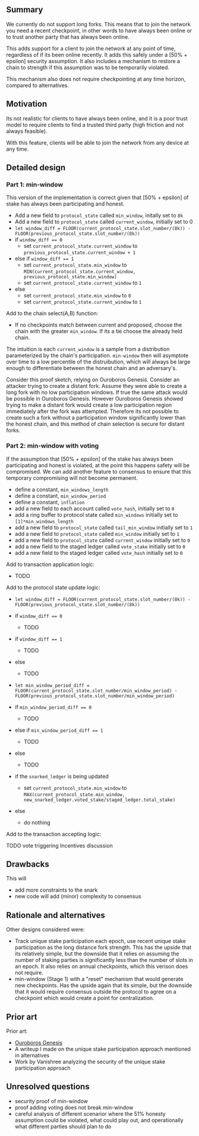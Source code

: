 ## Summary
[summary]: #summary

We currently do not support long forks. This means that to join the network you need a recent checkpoint, in other words to have always been online or to trust another party that has always been online.

This adds support for a client to join the network at any point of time, regardless of if its been online recently. It adds this safely under a [50% + epsilon] security assumption. It also includes a mechanism to restore a chain to strength if this assumption was to be temporarily violated.

This mechanism also does not require checkpointing at any time horizon, compared to alternatives.

## Motivation

[motivation]: #motivation

Its not realistic for clients to have always been online, and it is a poor trust model to require clients to find a trusted third party (high friction and not always feasible).

With this feature, clients will be able to join the network from any device at any time.

## Detailed design

[detailed-design]: #detailed-design

### Part 1: min-window

This version of the implementation is correct given that [50% + epsilon] of stake has always been participating and honest. 

* Add a new field to `protocol_state` called `min_window`, initally set to `8k`
* Add a new field to `protocol_state` called `current_window`, initially set to 0
* `let window_diff = FLOOR(current_protocol_state.slot_number/(8k)) - FLOOR(previous_protocol_state.slot_number/(8k))`
* if `window_diff == 0`
  * set `current_protocol_state.current_window` to `previous_protocol_state.current_window + 1`
* else if `window_diff == 1`
  * set `current_protocol_state.min_window` to `MIN(current_protocol_state.current_window, previous_protocol_state.min_window)`
  * set `current_protocol_state.current_window` to `1`
* else
  * set `current_protocol_state.min_window` to `0`
  * set `current_protocol_state.current_window` to `1`

Add to the chain select(A,B) function:

* If no checkpoints match between current and proposed, choose the chain with the greater `min_window`. If its a tie choose the already held chain.

The intuition is each `current_window` is a sample from a distribution parameterized by the chain's participation. `min-window` then will asymptote over time to a low percentile of the distruibution, which will always be large enough to differentiate between the honest chain and an adversary's. 

Consider this proof sketch, relying on Ouroboros Genesis. Consider an attacker trying to create a distant fork. Assume they were able to create a long fork with no low participation windows. If true the same attack would be possible in Ouroboros Genesis. However Ouroboros Genesis showed trying to make a distant fork would create a low participation region immediately after the fork was attempted. Therefore its not possible to create such a fork without a participation window significantly lower than the honest chain, and this method of chain selection is secure for distant forks.


### Part 2: min-window with voting

If the assumption that [50% + epsilon] of the stake has always been participating and honest is violated, at the point this happens safety will be compromised. We can add another feature to consensus to ensure that this temporary compromising will not become permanent.

* define a constant, `min_windows_length`
* define a constant, `min_window_period`
* define a constant, `inflation`
* add a new field to each account called `vote_hash`, initially set to `0`
* add a ring buffer to protocol state called `min_windows` initially set to `[1]*min_windows_length`
* add a new field to `protocol_state` called `tail_min_window` initially set to `1`
* add a new field to `protocol_state` called `min_window` initially set to `1`
* add a new field to `protocol_state` called `current_window` initially set to `0`
* add a new field to the staged ledger called `vote_stake` initially set to `0`
* add a new field to the staged ledger called `vote_hash` initially set to `0`

Add to transaction application logic:
* TODO

Add to the protocol state update logic:

* `let window_diff = FLOOR(current_protocol_state.slot_number/(8k)) - FLOOR(previous_protocol_state.slot_number/(8k))`
* if `window_diff == 0`
  * TODO
* if `window_diff == 1`
  * TODO
* else
  * TODO

* `let min_window_period_diff = FLOOR(current_protocol_state.slot_number/min_window_period) - FLOOR(previous_protocol_state.slot_number/min_window_period)`
* if `min_window_period_diff == 0`
  * TODO
* else if `min_window_period_diff == 1`
  * TODO
* else
  * TODO

* if the `snarked_ledger` is being updated
  * set `current_protocol_state.min_window` to `MAX(current_protocol_state.min_window, new_snarked_ledger.voted_stake/staged_ledger.total_stake)`
* else
  * do nothing

Add to the transaction accepting logic:

TODO vote triggering
Incentives discussion

## Drawbacks
[drawbacks]: #drawbacks

This will

* add more constraints to the snark
* new code will add (minor) complexity to consensus

## Rationale and alternatives
[rationale-and-alternatives]: #rationale-and-alternatives

Other designs considered were:

* Track unique stake participation each epoch, use recent unique stake participation as the long distance fork strength. This has the upside that its relatively simple, but the downside that it relies on assuming the number of staking parties is significantly less than the number of slots in an epoch. It also relies on annual checkpoints, which this verison does not require.
* min-window (Stage 1) with a "reset" mechanism that would generate new checkpoints. Has the upside again that its simple, but the downside that it would require consensus outside the protocol to agree on a checkpoint which would create a point for centralization.

## Prior art
[prior-art]: #prior-art

Prior art:

* [Ouroboros Genesis](https://eprint.iacr.org/2018/378.pdf)
* A writeup I made on the unique stake participation approach mentioned in alternatives
* Work by Vanishree analyzing the security of the unique stake participation approach

## Unresolved questions
[unresolved-questions]: #unresolved-questions

* security proof of min-window
* proof adding voting does not break min-window
* careful analysis of different scenarior where the 51% honesty assumption could be violated, what could play out, and operationally what different parties should plan to do
